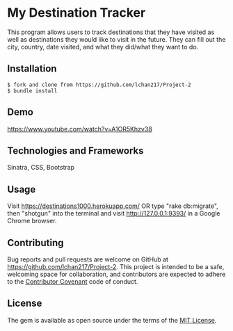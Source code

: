 
# My Destination Tracker

This program allows users to track destinations that they have visited as well as destinations they would like to visit in the future. They can fill out the city, country, date visited, and what they did/what they want to do.

## Installation

    $ fork and clone from https://github.com/lchan217/Project-2
    $ bundle install

## Demo
https://www.youtube.com/watch?v=A1OR5Khzv38

## Technologies and Frameworks
Sinatra, CSS, Bootstrap

## Usage

Visit https://destinations1000.herokuapp.com/ OR type "rake db:migrate", then "shotgun" into the terminal and visit http://127.0.0.1:9393/ in a Google Chrome browser.

## Contributing

Bug reports and pull requests are welcome on GitHub at https://github.com/lchan217/Project-2. This project is intended to be a safe, welcoming space for collaboration, and contributors are expected to adhere to the [Contributor Covenant](http://contributor-covenant.org) code of conduct.

## License

The gem is available as open source under the terms of the [MIT License](https://opensource.org/licenses/MIT).
